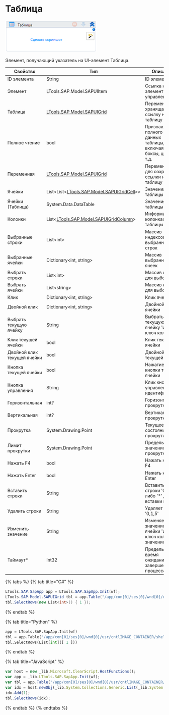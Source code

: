 # Таблица

![](<../../../.gitbook/assets/image (141).png>)

Элемент, получающий указатель на UI-элемент Таблица.

| Свойство                    | Тип                                                                       | Описание                                                              |
| --------------------------- | ------------------------------------------------------------------------- | --------------------------------------------------------------------- |
| ID элемента                 | String                                                                    | ID элемента                                                           |
| Элемент                     | LTools.SAP.Model.SAPUIItem                                                | Ссылка на элемент управления                                          |
| Таблица                     | [LTools.SAP.Model.SAPUIGrid](datatypes/sapuigrid.md)                      | Переменная, хранящая ссылку на таблицу                                |
| Полное чтение               | bool                                                                      | Признак полного чтения данных таблицы, включая чек-боксы, цвет и т.д. |
| Переменная                  | [LTools.SAP.Model.SAPUIGrid](datatypes/sapuigrid.md)                      | Переменная для сохранения ссылки на таблицу                           |
| Ячейки                      | List\<List<[LTools.SAP.Model.SAPUIGridCell](datatypes/sapuigridcell.md)>> | Значения ячеек таблицы                                                |
| Ячейки (Таблица)            | System.Data.DataTable                                                     | Значения ячеек таблицы                                                |
| Колонки                     | List<[LTools.SAP.Model.SAPUIGridColumn](datatypes/sapuigridcolumn.md)>    | Информация о колонках таблицы                                         |
| Выбранные строки            | List\<int>                                                                | Массив индексов выбранных строк                                       |
| Выбранные ячейки            | Dictionary\<int, string>                                                  | Массив выбранных ячеек                                                |
| Выбрать строки              | List\<int>                                                                | Массив строк для выбора                                               |
| Выбрать ячейки              | List\<string>                                                             | Массив ячеек для выбора                                               |
| Клик                        | Dictionary\<int, string>                                                  | Клик ячейки                                                           |
| Двойной клик                | Dictionary\<int, string>                                                  | Двойной клик ячейки                                                   |
| Выбрать текущую ячейку      | String                                                                    | Выбрать текущую ячейку 'индекс, ключ колонки'                         |
| Клик текущей ячейки         | bool                                                                      | Клик текущей ячейки                                                   |
| Двойной клик текущей ячейки | bool                                                                      | Двойной клик текущей ячейки                                           |
| Кнопка текущей ячейки       | bool                                                                      | Нажатие кнопки текущей ячейки                                         |
| Кнопка управления           | String                                                                    | Клик кнопки управления по идентификатору                              |
| Горизонтальная              | int?                                                                      | Горизонтальная прокрутка                                              |
| Вертикальная                | int?                                                                      | Вертикальная прокрутка                                                |
| Прокрутка                   | System.Drawing.Point                                                      | Текущее состояние прокрутки                                           |
| Лимит прокрутки             | System.Drawing.Point                                                      | Предельное значение прокрутки                                         |
| Нажать F4                   | bool                                                                      | Нажать кнопку F4                                                      |
| Нажать Enter                | bool                                                                      | Нажать кнопку Enter                                                   |
| Вставить строки             | String                                                                    | Вставить строки '0,1,5' либо '\*' для вставки в конец                 |
| Удалить строки              | String                                                                    | Удаляет строки '0,1,5'                                                |
| Изменить значение           | String                                                                    | Изменяет значение ячейки 'индекс, ключ колонки, значение'             |
| Таймаут\*                   | Int32                                                                     | Предельное время ожидания завершения процесса (мс)                    |

{% tabs %}
{% tab title="C#" %}
```csharp
LTools.SAP.SapApp app = LTools.SAP.SapApp.Init(wf);
LTools.SAP.Model.SAPUIGrid tbl = app.Table("/app/con[0]/ses[0]/wnd[0]/usr/cntlIMAGE_CONTAINER/shellcont/shell/shellcont[0]/shell");
tbl.SelectRows(new List<int>() { 1 });
```
{% endtab %}

{% tab title="Python" %}
```python
app = LTools.SAP.SapApp.Init(wf)
tbl = app.Table("/app/con[0]/ses[0]/wnd[0]/usr/cntlIMAGE_CONTAINER/shellcont/shell/shellcont[0]/shell")
tbl.SelectRows(List[int]([ 1 ]))
```
{% endtab %}

{% tab title="JavaScript" %}
```javascript
var host = new _lib.Microsoft.ClearScript.HostFunctions();
var app = _lib.LTools.SAP.SapApp.Init(wf);		
var tbl = app.Table("/app/con[0]/ses[0]/wnd[0]/usr/cntlIMAGE_CONTAINER/shellcont/shell/shellcont[0]/shell");
var idx = host.newObj(_lib.System.Collections.Generic.List(_lib.System.Int32));
idx.Add(1);
tbl.SelectRows(idx);
```
{% endtab %}
{% endtabs %}

